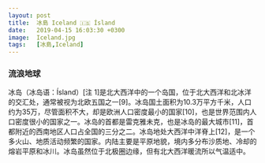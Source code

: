```yaml
---
layout: post
title:  冰島 Iceland 🇮🇸 Ísland 
date:   2019-04-15 16:03:30 +0300
image:  Iceland.jpg
tags:   [冰島,Iceland]
---
```

### 流浪地球
冰岛（冰岛语：Ísland）[注 1]是北大西洋中的一个岛国，位于北大西洋和北冰洋的交汇处，通常被视为北欧五国之一[9]。冰岛国土面积为10.3万平方千米，人口约为35万，尽管面积不大，却是欧洲人口密度最小的国家[10]，也是世界范围内人口密度很小的国家之一。冰岛的首都是雷克雅未克，也是冰岛的最大城市[11]，首都附近的西南地区人口占全国的三分之二。冰岛地处大西洋中洋脊上[12]，是一个多火山、地质活动频繁的国家。内陆主要是平原地貌，境内多分布沙质地、冷却的熔岩平原和冰川。冰岛虽然位于北极圈边缘，但有北大西洋暖流所以气温适中。
